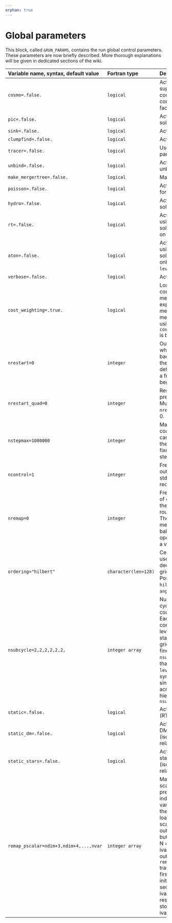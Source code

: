 ```yaml
---
orphan: true
---
```


# Global parameters

This block, called `&RUN_PARAMS`, contains the run global control
parameters. These parameters are now briefly described.
More thorough explanations will be given in dedicated sections of the wiki.


| Variable name, syntax, default value | Fortran type  | Description               |
|:---------------------------- |:------------- |:------------------------- |
| `cosmo=.false.`              | `logical`     | Activate cosmological supercomoving cooordinates and computes the expansion factor |
| `pic=.false.`                |  `logical`    | Activate Particle-In-Cell solver |
| `sink=.false.`               |  `logical`    | Activate sink particles |
| `clumpfind=.false.`          |  `logical`    | Activate the clump finder |
| `tracer=.false.`             |  `logical`    | Use Monte Carlo tracer particles |
| `unbind=.false.`             |  `logical`    | Activate the particle unbinding for clumps |
| `make_mergertree=.false.`    |  `logical`    | Make merger trees |
| `poisson=.false.`            |  `logical`    | Activate Poisson solver for self-gravity |
| `hydro=.false.`              |  `logical`    | Activate hydro or MHD solver. |
| `rt=.false.`                 |  `logical`    | Activate radiative transfer using CPU-based M1 solver. This solver works on the AMR grid. |
| `aton=.false.`               |  `logical`    | Activate radiative transfer using GPU-based M1 solver. This solver works only on unigrid at `levelmin`. |
| `verbose=.false.`            |  `logical`    | Activate verbose mode. |
| `cost_weighting=.true.`      |  `logical`    | Load balancing based on computational cost, not memory. This is rather expensive in term of memory usage. For memory limited runs, using `cost_weighting=.false.` is better. |
| `nrestart=0`                 |  `integer`    | Output file number from which the code loads backup data and resumes the simulation, The default value, zero, is for a fresh start from the beginning (time=0).   |
| `nrestart_quad=0`                 |  `integer`    | Restart with double precision Hilbert keys. Must be equal to `nrestart`. Default value is 0.|
| `nstepmax=1000000`                 |  `integer`    | Maximum number of coarse time step. This can be used to terminate the simulation after a fixed amount of main steps. |
| `ncontrol=1`                 |  `integer`    | Frequency of screen output for control lines (to stdout), usually redirected into a log file. |
| `nremap=0`                   |  `integer`    | Frequency of call, in units of coarse time steps, for the load balancing routine, for MPI runs only. The default value, zero, means never. Load balancing is a slow operation, so use as high a value as possible. |
| `ordering="hilbert"`         |  `character(len=128)`    | Cell ordering method used in the domain decomposition of the grid, for MPI runs only. Possible values are `hilbert`, `planar` and `angular`. |
| `nsubcycle=2,2,2,2,2,2,`     |  `integer array`    | Number of fine level sub-cycling steps within one coarser level time step. Each value in the array corresponds to a given level of refinement, starting from the coarse grid at `levelmin` up to the finest level at `levelmax`. `nsubcycle(1)=1` means that `levelmin` and `levelmin+1` are synchronized. To enforce single time stepping across the whole AMR hierarchy, you need to set `nsubcycle=1,1,1,1,1,1,1,`|
| `static=.false.`            |  `logical`    | Activate full static mode (RT post processing) |
| `static_dm=.false.`            |  `logical`    | Activate static mode for DM particles only (isolated initial conditions relaxation) |
| `static_stars=.false.`            |  `logical`    | Activate static mode for star particles only (isolated initial conditions relaxation) |
| `remap_pscalar=ndim+3,ndim+4,...,nvar`            |  `integer array`    | Mapping for the passive scalars and non-thermal pressures. Value indicates in which variable the scalar from the restart should be loaded. [0 = ignore this scalar in the restart output, -N = do not read but initialise ivar=N to 0, N = read and initialise ivar=N from the restart output]. For example `remap_pscalar=-6,0,7,8,9` translates to: do not read first restart var but initialise ivar=6 to 0, skip second restart var, read ivar=[8,9,10] from the restart snapshot and store it in the current ivar=[7,8,9].|

